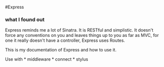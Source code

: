 #Express
### what I found out
Express reminds me a lot of Sinatra. It is RESTful and simplistic.
It doesn't force any conventions on you and leaves things up to you as
far as MVC, for one it really doesn't have a controller, Express uses
Routes.

This is my documentation of Express and how to use it.

  Use with 
    *  middleware
    *  connect
    *  stylus
    
